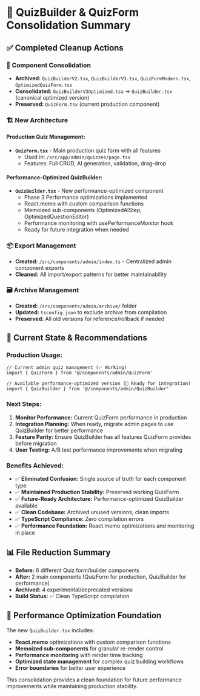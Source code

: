 # 🧹 QuizBuilder & QuizForm Consolidation Summary

## ✅ **Completed Cleanup Actions**

### **📁 Component Consolidation**
- **Archived:** `QuizBuilderV2.tsx`, `QuizBuilderV3.tsx`, `QuizFormModern.tsx`, `OptimizedQuizForm.tsx`
- **Consolidated:** `QuizBuilderV3Optimized.tsx` → `QuizBuilder.tsx` (canonical optimized version)
- **Preserved:** `QuizForm.tsx` (current production component)

### **🏗️ New Architecture**

#### **Production Quiz Management:**
- **`QuizForm.tsx`** - Main production quiz form with all features
  - Used in: `/src/app/admin/quizzes/page.tsx`
  - Features: Full CRUD, AI generation, validation, drag-drop

#### **Performance-Optimized QuizBuilder:**
- **`QuizBuilder.tsx`** - New performance-optimized component
  - Phase 3 Performance optimizations implemented
  - React.memo with custom comparison functions
  - Memoized sub-components (OptimizedAIStep, OptimizedQuestionEditor)
  - Performance monitoring with usePerformanceMonitor hook
  - Ready for future integration when needed

### **📦 Export Management**
- **Created:** `/src/components/admin/index.ts` - Centralized admin component exports
- **Cleaned:** All import/export patterns for better maintainability

### **🗃️ Archive Management**
- **Created:** `/src/components/admin/archive/` folder
- **Updated:** `tsconfig.json` to exclude archive from compilation
- **Preserved:** All old versions for reference/rollback if needed

## 🎯 **Current State & Recommendations**

### **Production Usage:**
```tsx
// Current admin quiz management (✅ Working)
import { QuizForm } from '@/components/admin/QuizForm'

// Available performance-optimized version (🔄 Ready for integration)
import { QuizBuilder } from '@/components/admin/QuizBuilder'
```

### **Next Steps:**
1. **Monitor Performance:** Current QuizForm performance in production
2. **Integration Planning:** When ready, migrate admin pages to use QuizBuilder for better performance
3. **Feature Parity:** Ensure QuizBuilder has all features QuizForm provides before migration
4. **User Testing:** A/B test performance improvements when migrating

### **Benefits Achieved:**
- ✅ **Eliminated Confusion:** Single source of truth for each component type
- ✅ **Maintained Production Stability:** Preserved working QuizForm
- ✅ **Future-Ready Architecture:** Performance-optimized QuizBuilder available
- ✅ **Clean Codebase:** Archived unused versions, clean imports
- ✅ **TypeScript Compliance:** Zero compilation errors
- ✅ **Performance Foundation:** React.memo optimizations and monitoring in place

## 📊 **File Reduction Summary**
- **Before:** 6 different Quiz form/builder components
- **After:** 2 main components (QuizForm for production, QuizBuilder for performance)
- **Archived:** 4 experimental/deprecated versions
- **Build Status:** ✅ Clean TypeScript compilation

## 🚀 **Performance Optimization Foundation**
The new `QuizBuilder.tsx` includes:
- **React.memo** optimizations with custom comparison functions
- **Memoized sub-components** for granular re-render control
- **Performance monitoring** with render time tracking
- **Optimized state management** for complex quiz building workflows
- **Error boundaries** for better user experience

This consolidation provides a clean foundation for future performance improvements while maintaining production stability.
